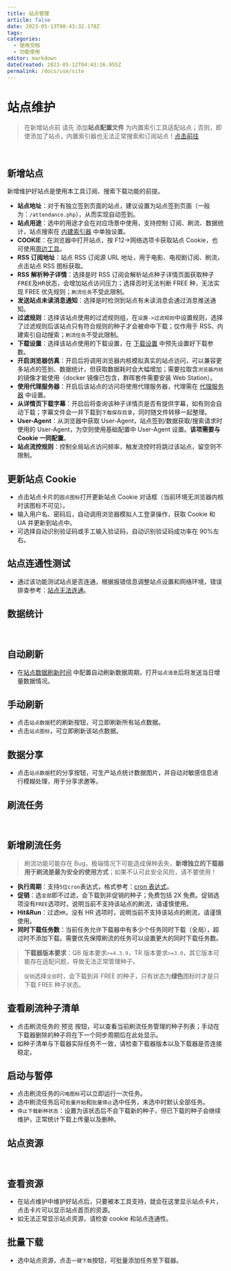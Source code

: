 ```yaml
---
title: 站点管理
article: false
date: 2023-05-13T08:43:32.178Z
tags:
categories: 
  - 使用文档
  - 功能使用
editor: markdown
dateCreated: 2023-05-12T04:43:16.955Z
permalink: /docs/use/site
---
```


# 站点维护

> 在新增站点前 请先 添加**站点配置文件** 为内置索引工具适配站点；否则，即使添加了站点，内置索引器也无法正常搜索和订阅站点！[点击前往](/docs/sites/setting/)

<br>

## 新增站点

新增维护好站点是使用本工具订阅、搜索下载功能的前提。

- **站点地址**：对于有独立签到页面的站点，建议设置为站点签到页面（一般为：`/attendance.php`），从而实现自动签到。
- **站点用途**：选中的用途才会在对应场景中使用，支持控制 <kbd>订阅</kbd>、<kbd>刷流</kbd>、<kbd>数据统计</kbd>，<kbd>站点搜索</kbd>在 [内建索引器](/docs/setting/indexer#内建索引器) 中单独设置。
- **COOKIE**：在浏览器中打开站点，按 F12->网络选项卡获取站点 Cookie，也可使用[周边工具](/docs/other/peripheral_tools/)。
- **RSS 订阅地址**：站点 RSS 订阅源 URL 地址，用于电影、电视剧订阅、刷流，点击站点 RSS 图标获取。
- **RSS 解析种子详情**：选择<kbd>是</kbd>时 RSS 订阅会解析站点种子详情页面获取种子<kbd>FREE</kbd>及<kbd>HR</kbd>状态，会增加站点访问压力；选择<kbd>否</kbd>时无法判断 FREE 种，无法实现 FREE 优先规则；`刷流任务`不受此限制。
- **发送站点未读消息通知**：选择是时检测到站点有未读消息会通过消息推送通知。
- **过滤规则**：选择该站点使用的过滤规则组，在`设置->过滤规则`中设置规则，选择了过滤规则后该站点只有符合规则的种子才会被命中下载；仅作用于 RSS、内建索引自动搜索；`刷流任务`不受此限制。
- **下载设置**：选择该站点使用的下载设置，在 [下载设置](/docs/setting/downloader/#_3、下载设置) 中预先设置好下载参数。
- **开启浏览器仿真**：开启后将调用浏览器内核模拟真实的站点访问，可以兼容更多站点的签到、数据统计，但获取数据耗时会大幅增加；需要拉取含`浏览器内核`的镜像才能使用（docker 镜像已包含，群晖套件需要安装 Web Station）。
- **使用代理服务器**：开启后该站点的访问将使用代理服务器，代理需在 [代理服务器](/docs/setting/base/#系统) 中设置。
- **从详情页下载字幕**：开启后将查询该种子详情页是否有提供字幕，如有则会自动下载；字幕文件会一并下载到`下载保存目录`，同时随文件转移一起整理。
- **User-Agent**：从浏览器中获取 User-Agent，站点签到/数据获取/搜索请求时使用的 User-Agent，为空则使用基础配置中 User-Agent 设置。**该项需要与 Cookie 一同配置**。
- **站点流控规则**：控制全局站点访问频率，触发流控时将跳过该站点，留空则不限制。

## 更新站点 Cookie

- 点击站点卡片的`圆点图标`打开更新站点 Cookie 对话框（当前环境无浏览器内核时该图标不可见）。
- 输入用户名、密码后，自动调用浏览器模拟人工登录操作，获取 Cookie 和 UA 并更新到站点中。
- 可选择自动识别验证码或手工输入验证码，自动识别验证码成功率在 90%左右。

## 站点连通性测试

- 通过该功能测试站点是否连通，根据报错信息调整站点设置和网络环境，错误排查参考：[站点无法连通](/docs/start/problem/#站点无法连通)。

## 数据统计

<br>

## 自动刷新

- 在[站点数据刷新时间](/docs/setting/base/#服务) 中配置自动刷新数据周期，打开`站点消息`后将发送当日增量数据情况。

## 手动刷新

- 点击`站点数据`栏的刷新按钮，可立即刷新所有站点数据。
- 点击`站点图标`，可立即刷新该站点数据。

## 数据分享

- 点击`站点数据`栏的分享按钮，可生产站点统计数据图片，并自动对敏感信息进行模糊处理，用于分享求邀等。

## 刷流任务

<br>

## 新增刷流任务

> 刷流功能可能存在 Bug，极端情况下可能造成保种丢失，**新增独立的下载器用于刷流是最为安全的使用方式**；如果不认可此安全风险，请不要使用！

- **执行周期**：支持`5位cron`表达式，格式参考：[cron 表达式](/docs/other/cron_rule)。
- **促销**：选`全部`即不过滤，会下载到非促销的种子；免费包括 2X 免费。促销选项没有`FREE`选项时，说明当前不支持该站点的刷流，请谨慎使用。
- **Hit&Run**：过滤`HR`，没有 HR 选项时，说明当前不支持该站点的刷流，请谨慎使用。
- **同时下载任务数**：当前任务允许下载器中有多少个任务同时下载（全局），超过时不添加下载。需要优先保障刷流的任务可以设置更大的同时下载任务数。

> **下载器版本要求**：QB 版本要求`>=4.3.9`，TR 版本要求`>=3.0`，其它版本可能存在适配问题，导致无法正常管理种子。

> `促销`选择`全部`时，会下载到非 FREE 的种子，只有状态为**绿色**图标时才是只下载 FREE 种子状态。

## 查看刷流种子清单

- 点击刷流任务的 <kbd>预览</kbd> 按钮，可以查看当前刷流任务管理的种子列表；手动在下载器删除的种子将在下一个同步周期后在此处显示。
- 如种子清单与下载器实际任务不一致，请检查下载器版本以及下载器是否连接稳定。

## 启动与暂停

- 点击刷流任务的`闪电图标`可以立即运行一次任务。
- 选中刷流任务后可`批量开始`和`批量停止`选中任务，未选中时默认全部任务。
- `停止下载新种状态`：设置为该状态后不会下载新的种子，但已下载的种子会继续维护，正常统计下载上传量以及删种。

## 站点资源

<br>

## 查看资源

- 在站点维护中维护好站点后，只要被本工具支持，就会在这里显示站点卡片，点击卡片可以显示站点首页的资源。
- 如无法正常显示站点资源，请检查 cookie 和站点连通性。

## 批量下载

- 选中站点资源，点击`一键下载`按钮，可批量添加任务至下载器。
